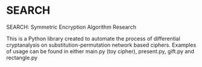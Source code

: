 # SEARCH
SEARCH: Symmetric Encryption Algorithm Research

This is a Python library created to automate the process of differential cryptanalysis on substitution-permutation network based ciphers.
Examples of usage can be found in either main.py (toy cipher), present.py, gift.py and rectangle.py

